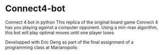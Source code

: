# Connect4-bot
Connect 4 bot in python
This replica of the original board game Connect 4 has you playing against a computer opponent.
Using a min-max algorithm, this bot will play optimal moves until one player loses

Developped with Eric Deng as part of the final assignment of a programming class at Marianopolis
